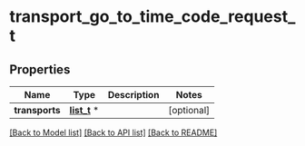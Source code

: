 # transport_go_to_time_code_request_t

## Properties
Name | Type | Description | Notes
------------ | ------------- | ------------- | -------------
**transports** | [**list_t**](transport_go_to_time_code_info.md) \* |  | [optional] 

[[Back to Model list]](../README.md#documentation-for-models) [[Back to API list]](../README.md#documentation-for-api-endpoints) [[Back to README]](../README.md)



